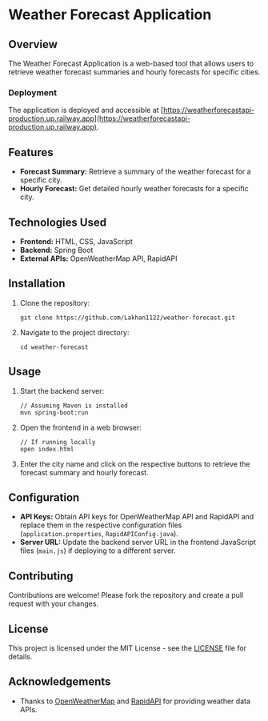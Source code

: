 # Weather Forecast Application

## Overview
The Weather Forecast Application is a web-based tool that allows users to retrieve weather forecast summaries and hourly forecasts for specific cities.

### Deployment
The application is deployed and accessible at [https://weatherforecastapi-production.up.railway.app](https://weatherforecastapi-production.up.railway.app).

## Features
- **Forecast Summary:** Retrieve a summary of the weather forecast for a specific city.
- **Hourly Forecast:** Get detailed hourly weather forecasts for a specific city.

## Technologies Used
- **Frontend:** HTML, CSS, JavaScript
- **Backend:** Spring Boot
- **External APIs:** OpenWeatherMap API, RapidAPI

## Installation
1. Clone the repository:
   ```
   git clone https://github.com/Lakhan1122/weather-forecast.git
   ```
2. Navigate to the project directory:
   ```
   cd weather-forecast
   ```


## Usage
1. Start the backend server:
   ```
   // Assuming Maven is installed
   mvn spring-boot:run
   ```
2. Open the frontend in a web browser:
   ```
   // If running locally
   open index.html
   ```
3. Enter the city name and click on the respective buttons to retrieve the forecast summary and hourly forecast.

## Configuration
- **API Keys:** Obtain API keys for OpenWeatherMap API and RapidAPI and replace them in the respective configuration files (`application.properties`, `RapidAPIConfig.java`).
- **Server URL:** Update the backend server URL in the frontend JavaScript files (`main.js`) if deploying to a different server.

## Contributing
Contributions are welcome! Please fork the repository and create a pull request with your changes.

## License
This project is licensed under the MIT License - see the [LICENSE](LICENSE) file for details.

## Acknowledgements
- Thanks to [OpenWeatherMap](https://openweathermap.org/) and [RapidAPI](https://rapidapi.com/) for providing weather data APIs.

